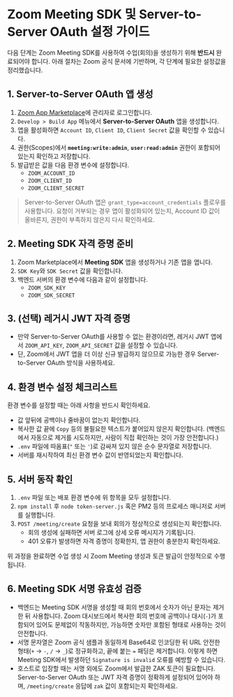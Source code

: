 # Zoom Meeting SDK 및 Server-to-Server OAuth 설정 가이드

다음 단계는 Zoom Meeting SDK를 사용하여 수업(회의)을 생성하기 위해 **반드시** 완료되어야 합니다.
아래 절차는 Zoom 공식 문서에 기반하며, 각 단계에 필요한 설정값을 정리했습니다.

## 1. Server-to-Server OAuth 앱 생성
1. [Zoom App Marketplace](https://marketplace.zoom.us/)에 관리자로 로그인합니다.
2. `Develop > Build App` 메뉴에서 **Server-to-Server OAuth** 앱을 생성합니다.
3. 앱을 활성화하면 `Account ID`, `Client ID`, `Client Secret` 값을 확인할 수 있습니다.
4. 권한(Scopes)에서 **`meeting:write:admin`**, **`user:read:admin`** 권한이 포함되어 있는지 확인하고 저장합니다.
5. 발급받은 값을 다음 환경 변수에 설정합니다.
   - `ZOOM_ACCOUNT_ID`
   - `ZOOM_CLIENT_ID`
   - `ZOOM_CLIENT_SECRET`

> Server-to-Server OAuth 앱은 `grant_type=account_credentials` 플로우를 사용합니다. 요청이 거부되는 경우 앱이 활성화되어 있는지, Account ID 값이 올바른지, 권한이 부족하지 않은지 다시 확인하세요.

## 2. Meeting SDK 자격 증명 준비
1. Zoom Marketplace에서 **Meeting SDK** 앱을 생성하거나 기존 앱을 엽니다.
2. `SDK Key`와 `SDK Secret` 값을 확인합니다.
3. 백엔드 서버의 환경 변수에 다음과 같이 설정합니다.
   - `ZOOM_SDK_KEY`
   - `ZOOM_SDK_SECRET`

## 3. (선택) 레거시 JWT 자격 증명
- 만약 Server-to-Server OAuth를 사용할 수 없는 환경이라면, 레거시 JWT 앱에서 `ZOOM_API_KEY`, `ZOOM_API_SECRET` 값을 설정할 수 있습니다.
- 단, Zoom에서 JWT 앱을 더 이상 신규 발급하지 않으므로 가능한 경우 Server-to-Server OAuth 방식을 사용하세요.

## 4. 환경 변수 설정 체크리스트
환경 변수를 설정할 때는 아래 사항을 반드시 확인하세요.

- 값 앞뒤에 공백이나 줄바꿈이 없는지 확인합니다.
- 복사한 값 끝에 `Copy` 등의 불필요한 텍스트가 붙어있지 않은지 확인합니다. (백엔드에서 자동으로 제거를 시도하지만, 사람이 직접 확인하는 것이 가장 안전합니다.)
- `.env` 파일에 따옴표(`"` 또는 `'`)로 감싸져 있지 않은 순수 문자열로 저장합니다.
- 서버를 재시작하여 최신 환경 변수 값이 반영되었는지 확인합니다.

## 5. 서버 동작 확인
1. `.env` 파일 또는 배포 환경 변수에 위 항목을 모두 설정합니다.
2. `npm install` 후 `node token-server.js` 혹은 PM2 등의 프로세스 매니저로 서버를 실행합니다.
3. `POST /meeting/create` 요청을 보내 회의가 정상적으로 생성되는지 확인합니다.
   - 회의 생성에 실패하면 서버 로그에 상세 오류 메시지가 기록됩니다.
   - 401 오류가 발생하면 자격 증명이 정확한지, 앱 권한이 충분한지 확인하세요.

위 과정을 완료하면 수업 생성 시 Zoom Meeting 생성과 토큰 발급이 안정적으로 수행됩니다.

## 6. Meeting SDK 서명 유효성 검증

- 백엔드는 Meeting SDK 서명을 생성할 때 회의 번호에서 숫자가 아닌 문자는 제거한 뒤 사용합니다. Zoom 대시보드에서 복사한 회의 번호에 공백이나 대시(`-`)가 포함되어 있어도 문제없이 작동하지만, 가능하면 숫자만 포함된 형태로 사용하는 것이 안전합니다.
- 서명 문자열은 Zoom 공식 샘플과 동일하게 Base64로 인코딩한 뒤 URL 안전한 형태(`+` → `-`, `/` → `_`)로 정규화하고, 끝에 붙는 `=` 패딩은 제거합니다. 이렇게 하면 Meeting SDK에서 발생하던 `Signature is invalid` 오류를 예방할 수 있습니다.
- 호스트로 입장할 때는 서명 외에도 Zoom에서 발급한 ZAK 토큰이 필요합니다. Server-to-Server OAuth 또는 JWT 자격 증명이 정확하게 설정되어 있어야 하며, `/meeting/create` 응답에 `zak` 값이 포함되는지 확인하세요.
